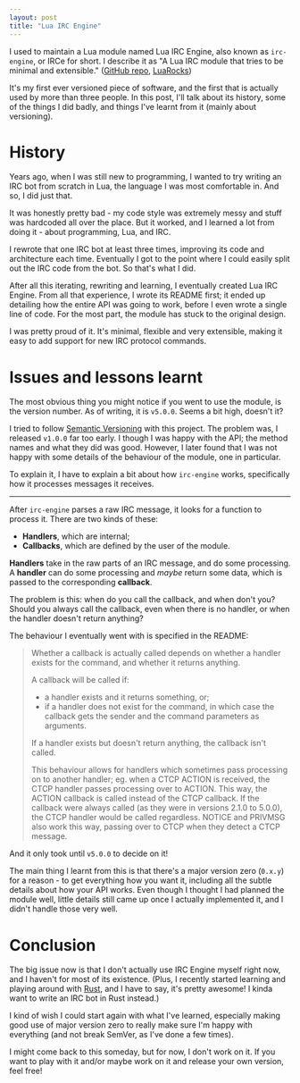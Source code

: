 ```yaml
---
layout: post
title: "Lua IRC Engine"
---
```


I used to maintain a Lua module named Lua IRC Engine, also known as `irc-engine`, or IRCe for short. I describe it as "A Lua IRC module that tries to be minimal and extensible." ([GitHub repo](https://github.com/mirrexagon/lua-irc-engine), [LuaRocks](https://luarocks.org/modules/mirrexagon/irc-engine))

It's my first ever versioned piece of software, and the first that is actually used by more than three people. In this post, I'll talk about its history, some of the things I did badly, and things I've learnt from it (mainly about versioning).


# History
Years ago, when I was still new to programming, I wanted to try writing an IRC bot from scratch in Lua, the language I was most comfortable in. And so, I did just that.

It was honestly pretty bad - my code style was extremely messy and stuff was hardcoded all over the place. But it worked, and I learned a lot from doing it - about programming, Lua, and IRC.

I rewrote that one IRC bot at least three times, improving its code and architecture each time. Eventually I got to the point where I could easily split out the IRC code from the bot. So that's what I did.

After all this iterating, rewriting and learning, I eventually created Lua IRC Engine. From all that experience, I wrote its README first; it ended up detailing how the entire API was going to work, before I even wrote a single line of code. For the most part, the module has stuck to the original design.

I was pretty proud of it. It's minimal, flexible and very extensible, making it easy to add support for new IRC protocol commands.


# Issues and lessons learnt
The most obvious thing you might notice if you went to use the module, is the version number. As of writing, it is `v5.0.0`. Seems a bit high, doesn't it?

I tried to follow [Semantic Versioning](http://semver.org/) with this project. The problem was, I released `v1.0.0` far too early. I though I was happy with the API; the method names and what they did was good. However, I later found that I was not happy with some details of the behaviour of the module, one in particular.

To explain it, I have to explain a bit about how `irc-engine` works, specifically how it processes messages it receives.

---

After `irc-engine` parses a raw IRC message, it looks for a function to process it. There are two kinds of these:

- **Handlers**, which are internal;
- **Callbacks**, which are defined by the user of the module.

**Handlers** take in the raw parts of an IRC message, and do some processing. A **handler** can do some processing and *maybe* return some data, which is passed to the corresponding **callback**.

The problem is this: when do you call the callback, and when don't you? Should you always call the callback, even when there is no handler, or when the handler doesn't return anything?

The behaviour I eventually went with is specified in the README:

>Whether a callback is actually called depends on whether a handler exists for the command, and whether it returns anything.
>
>A callback will be called if:
>
>- a handler exists and it returns something, or;
>- if a handler does not exist for the command, in which case the callback gets the sender and the command parameters as arguments.
>
>If a handler exists but doesn't return anything, the callback isn't called.
>
>This behaviour allows for handlers which sometimes pass processing on to another handler; eg. when a CTCP ACTION is received, the CTCP handler passes processing over to ACTION. This way, the ACTION callback is called instead of the CTCP callback. If the callback were always called (as they were in versions 2.1.0 to 5.0.0), the CTCP handler would be called regardless. NOTICE and PRIVMSG also work this way, passing over to CTCP when they detect a CTCP message.

And it only took until `v5.0.0` to decide on it!

The main thing I learnt from this is that there's a major version zero (`0.x.y`) for a reason - to get everything how you want it, including all the subtle details about how your API works. Even though I thought I had planned the module well, little details still came up once I actually implemented it, and I didn't handle those very well.


# Conclusion
The big issue now is that I don't actually use IRC Engine myself right now, and I haven't for most of its existence. (Plus, I recently started learning and playing around with [Rust](https://www.rust-lang.org), and I have to say, it's pretty awesome! I kinda want to write an IRC bot in Rust instead.)

I kind of wish I could start again with what I've learned, especially making good use of major version zero to really make sure I'm happy with everything (and not break SemVer, as I've done a few times).

I might come back to this someday, but for now, I don't work on it. If you want to play with it and/or maybe work on it and release your own version, feel free!